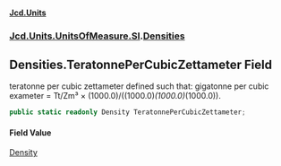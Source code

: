 #### [Jcd.Units](index 'index')
### [Jcd.Units.UnitsOfMeasure.SI](Jcd.Units.UnitsOfMeasure.SI 'Jcd.Units.UnitsOfMeasure.SI').[Densities](Densities 'Jcd.Units.UnitsOfMeasure.SI.Densities')

## Densities.TeratonnePerCubicZettameter Field

teratonne per cubic zettameter defined such that: gigatonne per cubic exameter = Tt/Zm³ ×
(1000.0)/((1000.0)*(1000.0)*(1000.0)).

```csharp
public static readonly Density TeratonnePerCubicZettameter;
```

#### Field Value
[Density](Density 'Jcd.Units.UnitTypes.Density')